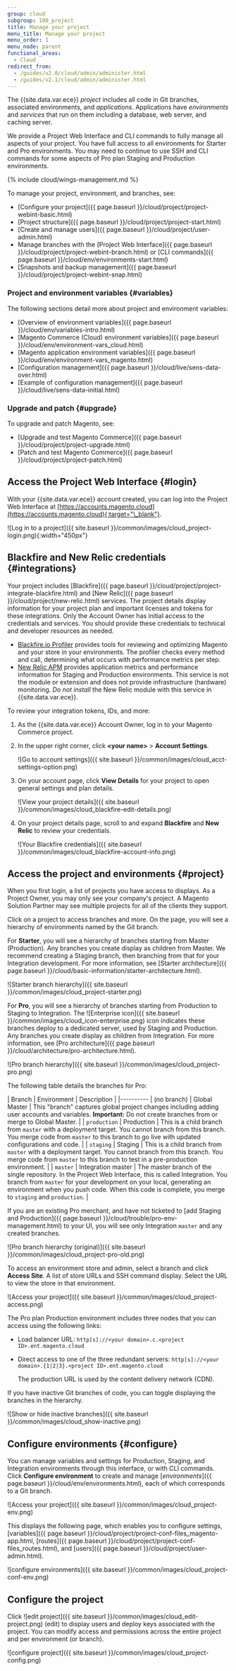 ```yaml
---
group: cloud
subgroup: 100_project
title: Manage your project
menu_title: Manage your project
menu_order: 1
menu_node: parent
functional_areas:
  - Cloud
redirect_from:
  - /guides/v2.0/cloud/admin/administer.html
  - /guides/v2.1/cloud/admin/administer.html
---
```


The {{site.data.var.ece}} *project* includes all code in Git branches, associated environments, and *applications*. Applications have *environments* and *services* that run on them including a database, web server, and caching server.

We provide a Project Web Interface and CLI commands to fully manage all aspects of your project. You have full access to all environments for Starter and Pro environments. You may need to continue to use SSH and CLI commands for some aspects of Pro plan Staging and Production environments.

{% include cloud/wings-management.md %}

To manage your project, environment, and branches, see:

* [Configure your project]({{ page.baseurl }}/cloud/project/project-webint-basic.html)
* [Project structure]({{ page.baseurl }}/cloud/project/project-start.html)
* [Create and manage users]({{ page.baseurl }}/cloud/project/user-admin.html)
*	Manage branches with the [Project Web Interface]({{ page.baseurl }}/cloud/project/project-webint-branch.html) or [CLI commands]({{ page.baseurl }}/cloud/env/environments-start.html)
*	[Snapshots and backup management]({{ page.baseurl }}/cloud/project/project-webint-snap.html)

### Project and environment variables {#variables}

The following sections detail more about project and environment variables:

*	[Overview of environment variables]({{ page.baseurl }}/cloud/env/variables-intro.html)
*	[Magento Commerce (Cloud) environment variables]({{ page.baseurl }}/cloud/env/environment-vars_cloud.html)
*	[Magento application environment variables]({{ page.baseurl }}/cloud/env/environment-vars_magento.html)
*	[Configuration management]({{ page.baseurl }}/cloud/live/sens-data-over.html)
*	[Example of configuration management]({{ page.baseurl }}/cloud/live/sens-data-initial.html)

### Upgrade and patch {#upgrade}

To upgrade and patch Magento, see:

*	[Upgrade and test Magento Commerce]({{ page.baseurl }}/cloud/project/project-upgrade.html)
*	[Patch and test Magento Commerce]({{ page.baseurl }}/cloud/project/project-patch.html)

## Access the Project Web Interface {#login}

With your {{site.data.var.ece}} account created, you can log into the Project Web Interface at [https://accounts.magento.cloud](https://accounts.magento.cloud){:target="\_blank"}.

![Log in to a project]({{ site.baseurl }}/common/images/cloud_project-login.png){:width="450px"}

## Blackfire and New Relic credentials {#integrations}

Your project includes [Blackfire]({{ page.baseurl }}/cloud/project/project-integrate-blackfire.html) and [New Relic]({{ page.baseurl }}/cloud/project/new-relic.html) services. The project details display information for your project plan and important licenses and tokens for these integrations. Only the Account Owner has initial access to the credentials and services. You should provide these credentials to technical and developer resources as needed.

* [Blackfire.io Profiler](https://blackfire.io/magento) provides tools for reviewing and optimizing Magento and your store in your environments. The profiler checks every method and call, determining what occurs with performance metrics per step.
* [New Relic APM](https://newrelic.com) provides application metrics and performance information for Staging and Production environments.  This service is not the module or extension and does not provide infrastructure (hardware) monitoring. _Do not install_ the New Relic module with this service in {{site.data.var.ece}}.

To review your integration tokens, IDs, and more:

1. As the {{site.data.var.ece}} Account Owner, log in to your Magento Commerce project.
2. In the upper right corner, click **&lt;your name>** > **Account Settings**.

	![Go to account settings]({{ site.baseurl }}/common/images/cloud_acct-settings-option.png)
3. On your account page, click **View Details** for your project to open general settings and plan details.

	![View your project details]({{ site.baseurl }}/common/images/cloud_blackfire-edit-details.png)
4. On your project details page, scroll to and expand **Blackfire** and **New Relic** to review your credentials.

	![Your Blackfire credentials]({{ site.baseurl }}/common/images/cloud_blackfire-account-info.png)

## Access the project and environments {#project}

When you first login, a list of projects you have access to displays. As a Project Owner, you may only see your company's project. A Magento Solution Partner may see multiple projects for all of the clients they support.

Click on a project to access branches and more. On the page, you will see a hierarchy of environments named by the Git branch.

For **Starter**, you will see a hierarchy of branches starting from Master (Production). Any branches you create display as children from Master. We recommend creating a Staging branch, then branching from that for your Integration development. For more information, see [Starter architecture]({{ page.baseurl }}/cloud/basic-information/starter-architecture.html).

![Starter branch hierarchy]({{ site.baseurl }}/common/images/cloud_project-starter.png)

For **Pro**, you will see a hierarchy of branches starting from Production to Staging to Integration. The ![Enterprise icon]({{ site.baseurl }}/common/images/cloud_icon-enterprise.png) icon indicates these branches deploy to a dedicated server, used by Staging and Production. Any branches you create display as children from Integration. For more information, see [Pro architecture]({{ page.baseurl }}/cloud/architecture/pro-architecture.html).

![Pro branch hierarchy]({{ site.baseurl }}/common/images/cloud_project-pro.png)

The following table details the branches for Pro:

| Branch | Environment | Description |
|----------
| (no branch) | Global Master | This \"branch\" captures global project changes including adding user accounts and variables. **Important:** Do not create branches from or merge to Global Master. |
| `production` | Production | This is a child branch from `master` with a deployment target. You cannot branch from this branch. You merge code from `master` to this branch to go live with updated configurations and code. |
| `staging` | Staging | This is a child branch from `master` with a deployment target. You cannot branch from this branch. You merge code from `master` to this branch to test in a pre-production environment. |
| `master` | Integration master | The master branch of the single repository. In the Project Web Interface, this is called Integration. You branch from `master` for your development on your local, generating an environment when you push code. When this code is complete, you merge to `staging` and `production`. |

If you are an existing Pro merchant, and have not ticketed to [add Staging and Production]({{ page.baseurl }}/cloud/trouble/pro-env-management.html) to your UI, you will see only Integration `master` and any created branches.

![Pro branch hierarchy (original)]({{ site.baseurl }}/common/images/cloud_project-pro-old.png)

To access an environment store and admin, select a branch and click **Access Site**. A list of store URLs and SSH command display. Select the URL to view the store in that environment.

![Access your project]({{ site.baseurl }}/common/images/cloud_project-access.png)

The Pro plan Production environment includes three nodes that you can access using the following links:

* Load balancer URL: `http[s]://<your domain>.c.<project ID>.ent.magento.cloud`
* Direct access to one of the three redundant servers: `http[s]://<your domain>.{1|2|3}.<project ID>.ent.magento.cloud`

  The production URL is used by the content delivery network (CDN).

If you have inactive Git branches of code, you can toggle displaying the branches in the hierarchy.

![Show or hide inactive branches]({{ site.baseurl }}/common/images/cloud_show-inactive.png)

## Configure environments {#configure}

You can manage variables and settings for Production, Staging, and Integration environments through this interface, or with CLI commands. Click **Configure environment** to create and manage [*environments*]({{ page.baseurl }}/cloud/env/environments.html), each of which corresponds to a Git branch.

![Access your project]({{ site.baseurl }}/common/images/cloud_project-env.png)

This displays the following page, which enables you to configure settings, [variables]({{ page.baseurl }}/cloud/project/project-conf-files_magento-app.html, [routes]({{ page.baseurl }}/cloud/project/project-conf-files_routes.html), and [users]({{ page.baseurl }}/cloud/project/user-admin.html).

![configure environments]({{ site.baseurl }}/common/images/cloud_project-conf-env.png)

## Configure the project

Click ![edit project]({{ site.baseurl }}/common/images/cloud_edit-project.png) (edit) to display users and deploy keys associated with the project. You can modify access and permissions across the entire project and per environment (or branch).

![configure project]({{ site.baseurl }}/common/images/cloud_project-config.png)
